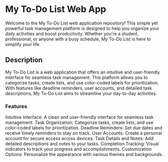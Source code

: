 
  # My To-Do List Web App
Welcome to the My To-Do List web application repository! This simple yet powerful task management platform is designed to help you organize your daily activities and boost productivity. Whether you're a student, professional, or anyone with a busy schedule, My To-Do List is here to simplify your life.

## Description
My To-Do List is a web application that offers an intuitive and user-friendly interface for seamless task management. This platform allows you to categorize tasks, create lists, and use color-coded labels for prioritization. With features like deadline reminders, user accounts, and detailed task descriptions, My To-Do List aims to streamline your day-to-day activities.

### Features
Intuitive Interface: A clean and user-friendly interface for seamless task management.
Task Organization: Categorize tasks, create lists, and use color-coded labels for prioritization.
Deadline Reminders: Set due dates and receive timely reminders to stay on track.
User Accounts: Create a personal account for secure access across devices.
Task Details and Notes: Add detailed descriptions and notes to your tasks.
Completion Tracking: Visual indicators to track your progress and accomplishments.
Customization Options: Personalize the appearance with various themes and backgrounds.

